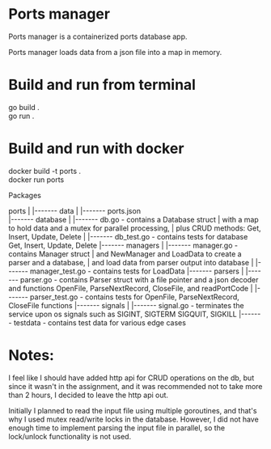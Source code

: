 # Ports manager

Ports manager is a containerized ports database app.

Ports manager loads data from a json file into a map in memory.

# Build and run from terminal

go build .  
go run .  

# Build and run with docker

docker build -t ports .  
docker run ports  

Packages

ports
|
|------- data 
|           |------- ports.json       
|------- database 
|           |------- db.go - contains a Database struct 
|                    with a map to hold data and a mutex for parallel processing, 
|                    plus CRUD methods: Get, Insert, Update, Delete
|           |------- db_test.go - contains tests for database Get, Insert, Update, Delete
|------- managers
|           |------- manager.go - contains Manager struct 
|                    and NewManager and LoadData to create a parser and a database, 
|                    and load data from parser output into database
|           |------- manager_test.go - contains tests for LoadData
|------- parsers
|           |------- parser.go - contains Parser struct with a file pointer and a json decoder and functions OpenFile, ParseNextRecord, CloseFile, and readPortCode
|           |------- parser_test.go - contains tests for OpenFile, ParseNextRecord, CloseFile functions
|------- signals
|           |------- signal.go - terminates the service upon os signals such as SIGINT, SIGTERM SIGQUIT, SIGKILL
|------- testdata - contains test data for various edge cases

# Notes:

I feel like I should have added http api for CRUD operations on the db, but since it wasn't in the assignment, and it was recommended not to take more than 2 hours, I decided to leave the http api out.

Initially I planned to read the input file using multiple goroutines, and that's why I used mutex read/write locks in the database. However, I did not have enough time to implement parsing the input file in parallel, so the lock/unlock functionality is not used.

